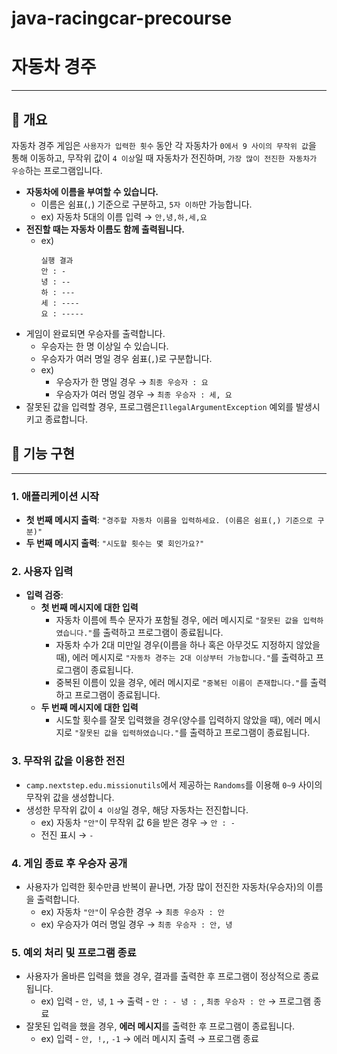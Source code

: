 # java-racingcar-precourse

# **자동차 경주**

---

## 📌 개요

자동차 경주 게임은 `사용자가 입력한 횟수` 동안 각 자동차가 `0에서 9 사이의 무작위 값`을 통해 이동하고, 무작위 값이 `4 이상`일 때 자동차가 전진하며, `가장 많이 전진한 자동차가 우승`하는
프로그램입니다.

- **자동차에 이름을 부여할 수 있습니다.**
    - 이름은 쉼표(`,`) 기준으로 구분하고, `5자 이하`만 가능합니다.
    - ex) 자동차 5대의 이름 입력 → `안,녕,하,세,요`
- **전진할 때는 자동차 이름도 함께 출력됩니다.**
    - ex)
      ```
      실행 결과
      안 : -
      녕 : --
      하 : ---
      세 : ----
      요 : -----
      ```
- 게임이 완료되면 우승자를 출력합니다.
    - 우승자는 한 명 이상일 수 있습니다.
    - 우승자가 여러 명일 경우 쉼표(`,`)로 구분합니다.
    - ex)
        - 우승자가 한 명일 경우 → `최종 우승자 : 요`
        - 우승자가 여러 명일 경우 → `최종 우승자 : 세, 요`
- 잘못된 값을 입력할 경우, 프로그램은`IllegalArgumentException` 예외를 발생시키고 종료합니다.

## 📝 기능 구현

---

### 1. 애플리케이션 시작

- **첫 번째 메시지 출력**: `"경주할 자동차 이름을 입력하세요. (이름은 쉼표(,) 기준으로 구분)"`
- **두 번째 메시지 출력**: `"시도할 횟수는 몇 회인가요?"`

### 2. 사용자 입력

- **입력 검증**:
    - **첫 번째 메시지에 대한 입력**
        - 자동차 이름에 특수 문자가 포함될 경우, 에러 메시지로 `"잘못된 값을 입력하였습니다."`를 출력하고 프로그램이 종료됩니다.
        - 자동차 수가 2대 미만일 경우(이름을 하나 혹은 아무것도 지정하지 않았을 때), 에러 메시지로 `"자동차 경주는 2대 이상부터 가능합니다."`를 출력하고 프로그램이 종료됩니다.
        - 중복된 이름이 있을 경우, 에러 메시지로 `"중복된 이름이 존재합니다."`를 출력하고 프로그램이 종료됩니다.
    - **두 번째 메시지에 대한 입력**
        - 시도할 횟수를 잘못 입력했을 경우(양수를 입력하지 않았을 때), 에러 메시지로 `"잘못된 값을 입력하였습니다."`를 출력하고 프로그램이 종료됩니다.

### 3. 무작위 값을 이용한 전진

- `camp.nextstep.edu.missionutils`에서 제공하는 `Randoms`를 이용해 `0~9` 사이의 무작위 값을 생성합니다.
- 생성한 무작위 값이 `4 이상`일 경우, 해당 자동차는 전진합니다.
    - ex) 자동차 `"안"`이 무작위 값 6을 받은 경우 → `안 : -`
    - 전진 표시 → `-`

### 4. 게임 종료 후 우승자 공개

- 사용자가 입력한 횟수만큼 반복이 끝나면, 가장 많이 전진한 자동차(우승자)의 이름을 출력합니다.
    - ex) 자동차 `"안"`이 우승한 경우 → `최종 우승자 : 안`
    - ex) 우승자가 여러 명일 경우 → `최종 우승자 : 안, 녕`

### 5. 예외 처리 및 프로그램 종료

- 사용자가 올바른 입력을 했을 경우, 결과를 출력한 후 프로그램이 정상적으로 종료됩니다.
    - ex) 입력 - `안, 녕`, `1` → 출력 - `안 : - 녕 : `, `최종 우승자 : 안` → 프로그램 종료
- 잘못된 입력을 했을 경우, **에러 메시지**를 출력한 후 프로그램이 종료됩니다.
    - ex) 입력 - `안, !,`, `-1` → 에러 메시지 출력 → 프로그램 종료